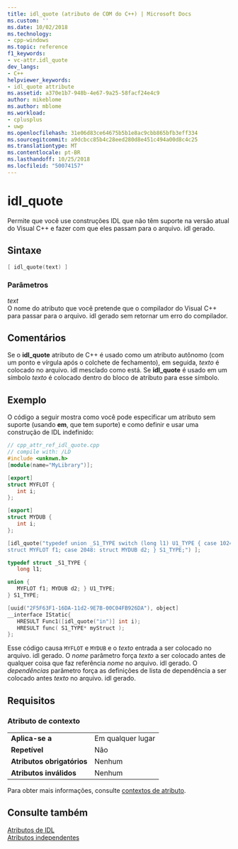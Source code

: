 ```yaml
---
title: idl_quote (atributo de COM do C++) | Microsoft Docs
ms.custom: ''
ms.date: 10/02/2018
ms.technology:
- cpp-windows
ms.topic: reference
f1_keywords:
- vc-attr.idl_quote
dev_langs:
- C++
helpviewer_keywords:
- idl_quote attribute
ms.assetid: a370e1b7-948b-4e67-9a25-58facf24e4c9
author: mikeblome
ms.author: mblome
ms.workload:
- cplusplus
- uwp
ms.openlocfilehash: 31e06d83ce64675b5b1e8ac9cbb865bfb3eff334
ms.sourcegitcommit: a9dcbcc85b4c28eed280d8e451c494a00d8c4c25
ms.translationtype: MT
ms.contentlocale: pt-BR
ms.lasthandoff: 10/25/2018
ms.locfileid: "50074157"
---
```

# <a name="idlquote"></a>idl_quote

Permite que você use construções IDL que não têm suporte na versão atual do Visual C++ e fazer com que eles passam para o arquivo. idl gerado.

## <a name="syntax"></a>Sintaxe

```cpp
[ idl_quote(text) ]
```

### <a name="parameters"></a>Parâmetros

*text*<br/>
O nome do atributo que você pretende que o compilador do Visual C++ para passar para o arquivo. idl gerado sem retornar um erro do compilador.

## <a name="remarks"></a>Comentários

Se o **idl_quote** atributo de C++ é usado como um atributo autônomo (com um ponto e vírgula após o colchete de fechamento), em seguida, *texto* é colocado no arquivo. idl mesclado como está. Se **idl_quote** é usado em um símbolo *texto* é colocado dentro do bloco de atributo para esse símbolo.

## <a name="example"></a>Exemplo

O código a seguir mostra como você pode especificar um atributo sem suporte (usando **em**, que tem suporte) e como definir e usar uma construção de IDL indefinido:

```cpp
// cpp_attr_ref_idl_quote.cpp
// compile with: /LD
#include <unknwn.h>
[module(name="MyLibrary")];

[export]
struct MYFLOT {
   int i;
};

[export]
struct MYDUB {
   int i;
};

[idl_quote("typedef union _S1_TYPE switch (long l1) U1_TYPE { case 1024: \
struct MYFLOT f1; case 2048: struct MYDUB d2; } S1_TYPE;") ];

typedef struct _S1_TYPE {
   long l1;

union {
   MYFLOT f1; MYDUB d2; } U1_TYPE;
} S1_TYPE;

[uuid("2F5F63F1-16DA-11d2-9E7B-00C04FB926DA"), object]
__interface IStatic{
   HRESULT Func1([idl_quote("in")] int i);
   HRESULT func( S1_TYPE* myStruct );
};
```

Esse código causa `MYFLOT` e `MYDUB` e o *texto* entrada a ser colocado no arquivo. idl gerado. O *nome* parâmetro força *texto* a ser colocado antes de qualquer coisa que faz referência *nome* no arquivo. idl gerado. O *dependências* parâmetro força as definições de lista de dependência a ser colocado antes *texto* no arquivo. idl gerado.

## <a name="requirements"></a>Requisitos

### <a name="attribute-context"></a>Atributo de contexto

|||
|-|-|
|**Aplica-se a**|Em qualquer lugar|
|**Repetível**|Não|
|**Atributos obrigatórios**|Nenhum|
|**Atributos inválidos**|Nenhum|

Para obter mais informações, consulte [contextos de atributo](cpp-attributes-com-net.md#contexts).

## <a name="see-also"></a>Consulte também

[Atributos de IDL](idl-attributes.md)<br/>
[Atributos independentes](stand-alone-attributes.md)